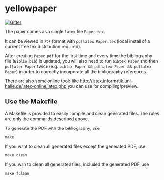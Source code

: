 # yellowpaper

[![Gitter](https://badges.gitter.im/ethereum/yellowpaper.svg)](https://gitter.im/ethereum/yellowpaper?utm_source=badge&utm_medium=badge&utm_campaign=pr-badge&utm_content=badge)

The paper comes as a single ``latex`` file ``Paper.tex``.

It can be viewed in ``PDF`` format with ``pdflatex Paper.tex`` (local install of a current free tex distribution required).

After creating ``Paper.pdf`` for the first time and every time the bibliography file (``Biblio.bib``) is updated, you will also need to run ``bibtex Paper`` and then ``pdflater Paper`` twice (e.g. ``bibtex Paper && pdflatex Paper && pdflatex Paper``) in order to correctly incorporate all the bibliography references.

There are also some online tools like http://latex.informatik.uni-halle.de/latex-online/latex.php you can use for
compiling/preview.

## Use the Makefile

A Makefile is provided to easily compile and clean generated files. The rules
are only the commands described above.

To generate the PDF with the bibliography, use
```
make
```

If you want to clean all generated files except the generated PDF, use
```
make clean
```

If you wan to clean all generated files, included the generated PDF, use
```
make fclean
```
